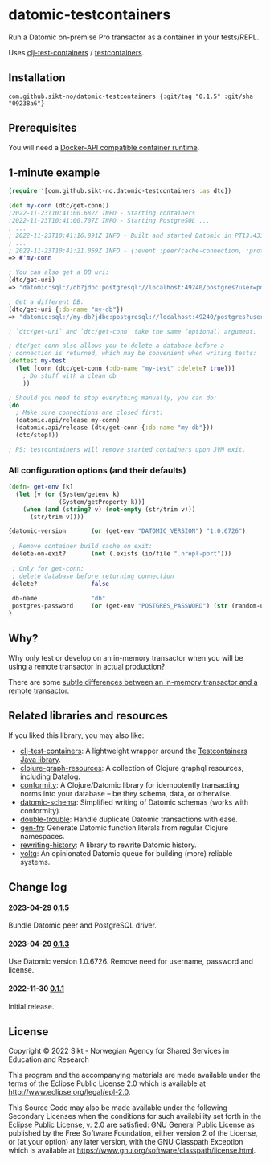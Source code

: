 # datomic-testcontainers

Run a Datomic on-premise Pro transactor as a container in your tests/REPL.

Uses [clj-test-containers](https://github.com/javahippie/clj-test-containers) / [testcontainers](https://www.testcontainers.org/).

## Installation

```
com.github.sikt-no/datomic-testcontainers {:git/tag "0.1.5" :git/sha "09238a6"}
```

## Prerequisites

You will need a [Docker-API compatible container runtime](https://www.testcontainers.org/supported_docker_environment/).

## 1-minute example

```clojure
(require '[com.github.sikt-no.datomic-testcontainers :as dtc])

(def my-conn (dtc/get-conn))
;2022-11-23T10:41:00.682Z INFO - Starting containers
;2022-11-23T10:41:00.707Z INFO - Starting PostgreSQL ...
; ...
; 2022-11-23T10:41:16.891Z INFO - Built and started Datomic in PT13.431S
; ...
; 2022-11-23T10:41:21.059Z INFO - {:event :peer/cache-connection, :protocol :sql, :db-name "db", :system-root "jdbc:postgresql://localhost:49240/postgres", :db-id "db-3fb9f35a-2483-4d49-9d9f-df9255f2259f", :pid 261899, :tid 21}
=> #'my-conn

; You can also get a DB uri:
(dtc/get-uri)
=> "datomic:sql://db?jdbc:postgresql://localhost:49240/postgres?user=postgres&password=...&socketTimeout=30"

; Get a different DB:
(dtc/get-uri {:db-name "my-db"})
=> "datomic:sql://my-db?jdbc:postgresql://localhost:49240/postgres?user=postgres&password=...&socketTimeout=30"

; `dtc/get-uri` and `dtc/get-conn` take the same (optional) argument.

; dtc/get-conn also allows you to delete a database before a
; connection is returned, which may be convenient when writing tests:
(deftest my-test
  (let [conn (dtc/get-conn {:db-name "my-test" :delete? true})]
    ; Do stuff with a clean db
    ))

; Should you need to stop everything manually, you can do:
(do
  ; Make sure connections are closed first:
  (datomic.api/release my-conn)
  (datomic.api/release (dtc/get-conn {:db-name "my-db"}))
  (dtc/stop!))

; PS: testcontainers will remove started containers upon JVM exit.
```

### All configuration options (and their defaults)

```clojure
(defn- get-env [k]
  (let [v (or (System/getenv k)
              (System/getProperty k))]
    (when (and (string? v) (not-empty (str/trim v)))
      (str/trim v))))

{datomic-version       (or (get-env "DATOMIC_VERSION") "1.0.6726")
 
 ; Remove container build cache on exit:
 delete-on-exit?       (not (.exists (io/file ".nrepl-port")))
 
 ; Only for get-conn:
 ; delete database before returning connection
 delete?               false
 
 db-name               "db"
 postgres-password     (or (get-env "POSTGRES_PASSWORD") (str (random-uuid)))
}
```

## Why?
Why only test or develop on an in-memory transactor when you will be 
using a remote transactor in actual production?

There are some [subtle differences between an in-memory transactor and a remote transactor](https://github.com/ivarref/gen-fn#note-fressian-serialization-and-deserialization).

## Related libraries and resources

If you liked this library, you may also like:

* [clj-test-containers](https://github.com/javahippie/clj-test-containers): A lightweight wrapper around the [Testcontainers Java library](https://www.testcontainers.org/).
* [clojure-graph-resources](https://github.com/simongray/clojure-graph-resources#datalog): A collection of Clojure graphql resources, including Datalog.
* [conformity](https://github.com/avescodes/conformity): A Clojure/Datomic library for idempotently transacting norms into your database – be they schema, data, or otherwise.
* [datomic-schema](https://github.com/ivarref/datomic-schema): Simplified writing of Datomic schemas (works with conformity).
* [double-trouble](https://github.com/ivarref/double-trouble):  Handle duplicate Datomic transactions with ease.
* [gen-fn](https://github.com/ivarref/gen-fn): Generate Datomic function literals from regular Clojure namespaces.
* [rewriting-history](https://github.com/ivarref/rewriting-history): A library to rewrite Datomic history.
* [yoltq](https://github.com/ivarref/yoltq): An opinionated Datomic queue for building (more) reliable systems.

## Change log

#### 2023-04-29 [0.1.5](https://github.com/sikt-no/datomic-testcontainers/releases/tag/0.1.5)
Bundle Datomic peer and PostgreSQL driver.

#### 2023-04-29 [0.1.3](https://github.com/sikt-no/datomic-testcontainers/releases/tag/0.1.3)
Use Datomic version 1.0.6726. Remove need for username, password and license.

#### 2022-11-30 [0.1.1](https://github.com/sikt-no/datomic-testcontainers/releases/tag/0.1.1)
Initial release.

## License

Copyright © 2022 Sikt - Norwegian Agency for Shared Services in Education and Research

This program and the accompanying materials are made available under the
terms of the Eclipse Public License 2.0 which is available at
http://www.eclipse.org/legal/epl-2.0.

This Source Code may also be made available under the following Secondary
Licenses when the conditions for such availability set forth in the Eclipse
Public License, v. 2.0 are satisfied: GNU General Public License as published by
the Free Software Foundation, either version 2 of the License, or (at your
option) any later version, with the GNU Classpath Exception which is available
at https://www.gnu.org/software/classpath/license.html.
